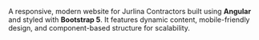 A responsive, modern website for Jurlina Contractors built using **Angular** and styled with **Bootstrap 5**. It features dynamic content, mobile-friendly design, and component-based structure for scalability.
